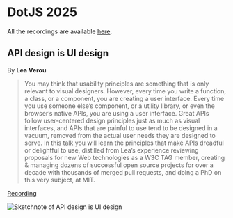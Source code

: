 # DotJS 2025

All the recordings are available [here](https://youtube.com/playlist?list=PLMW8Xq7bXrG7fOUOLJQw9I7ygJCbue9zO&feature=shared).

## API design is UI design

By **Lea Verou**

> You may think that usability principles are something that is only relevant to visual designers. However, every time you write a function, a class, or a component, you are creating a user interface. Every time you use someone else’s component, or a utility library, or even the browser’s native APIs, you are using a user interface. Great APIs follow user-centered design principles just as much as visual interfaces, and APIs that are painful to use tend to be designed in a vacuum, removed from the actual user needs they are designed to serve. In this talk you will learn the principles that make APIs dreadful or delightful to use, distilled from Lea’s experience reviewing proposals for new Web technologies as a W3C TAG member, creating & managing dozens of successful open source projects for over a decade with thousands of merged pull requests, and doing a PhD on this very subject, at MIT.

[Recording](https://youtu.be/g92XUzc1OHY?feature=shared)

![Sketchnote of API design is UI design](API_design_is_UI_design.PNG "API design is UI design")
